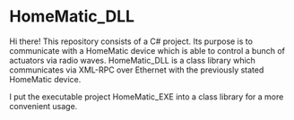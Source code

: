 # HomeMatic_DLL
Hi there! This repository consists of a C# project. Its purpose is to communicate with a HomeMatic device which is able to control a bunch of actuators via radio waves. HomeMatic_DLL is a class library which communicates via XML-RPC over Ethernet with the previously stated HomeMatic device.

I put the executable project HomeMatic_EXE into a class library for a more convenient usage.

